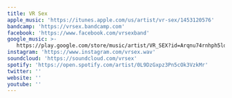 ```yaml
---
title: VR Sex
apple_music: 'https://itunes.apple.com/us/artist/vr-sex/1453120576'
bandcamp: 'https://vrsex.bandcamp.com'
facebook: 'https://www.facebook.com/vrsexband'
google_music: >-
   https://play.google.com/store/music/artist/VR_SEX?id=Arqnu74rnhph5ldxwevyflo75pe
instagram: 'https://www.instagram.com/vrsex.wav'
soundcloud: 'https://soundcloud.com/vrsex'
spotify: 'https://open.spotify.com/artist/0L9DzGxpz3Pn5cOk3VzkMr'
twitter: ''
website: ''
youtube: ''
---
```

